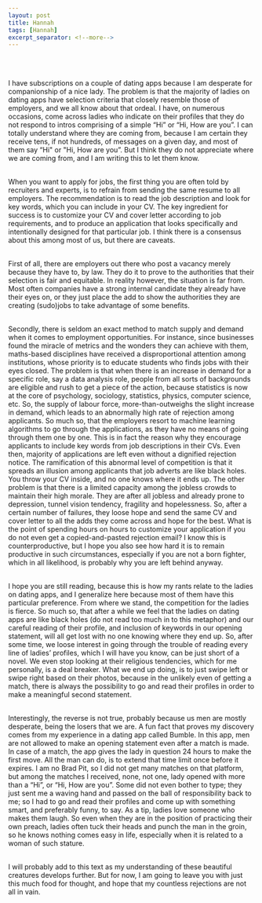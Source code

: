 ```yaml
---
layout: post
title: Hannah
tags: [Hannah]
excerpt_separator: <!--more-->
---
```




<br><br>

<p align="justify">

I have subscriptions on a couple of dating apps because I am desperate for companionship of a nice lady. The problem is that the majority of ladies on dating apps have selection criteria that closely resemble those of employers, and we all know about that ordeal. I have, on numerous occasions, come across ladies who indicate on their profiles that they do not respond to intros comprising of a simple “Hi” or “Hi, How are you”. <!--more--> I can totally understand where they are coming from, because I am certain they receive tens, if not hundreds, of messages on a given day, and most of them say “Hi" or "Hi, How are you”. But I think they do not appreciate where we are coming from, and I am writing this to let them know. <br><br>

When you want to apply for jobs, the first thing you are often told by recruiters and experts, is to refrain from sending the same resume to all employers. The recommendation is to read the job description and look for key words, which you can include in your CV. The key ingredient for success is to customize your CV and cover letter according to job requirements, and to produce an application that looks specifically and intentionally designed for that particular job. I think there is a consensus about this among most of us, but there are caveats. <br><br>

First of all, there are employers out there who post a vacancy merely because they have to, by law. They do it to prove to the authorities that their selection is fair and equitable. In reality however, the situation is far from. Most often companies have a strong internal candidate they already have their eyes on, or they just place the add to show the authorities they are creating (sudo)jobs to take advantage of some benefits. <br><br>

Secondly, there is seldom an exact method to match supply and demand when it comes to employment opportunities. For instance, since businesses found the miracle of metrics and the wonders they can achieve with them, maths-based disciplines have received a disproportional attention among institutions, whose priority is to educate students who finds jobs with their eyes closed. The problem is that when there is an increase in demand for a specific role, say a data analysis role, people from all sorts of backgrounds are eligible and rush to get a piece of the action, because statistics is now at the core of psychology, sociology, statistics, physics, computer science, etc. So, the supply of labour force, more-than-outweighs the slight increase in demand, which leads to an abnormally high rate of rejection among applicants. So much so, that the employers resort to machine learning algorithms to go through the applications, as they have no means of going through them one by one. This is in fact the reason why they encourage applicants to include key words from job descriptions in their CVs. Even then, majority of applications are left even without a dignified rejection notice. The ramification of this abnormal level of competition is that it spreads an illusion among applicants that job adverts are like black holes. You throw your CV inside, and no one knows where it ends up. The other problem is that there is a limited capacity among the jobless crowds to maintain their high morale. They are after all jobless and already prone to depression, tunnel vision tendency, fragility and hopelessness. So, after a certain number of failures, they loose hope and send the same CV and cover letter to all the adds they come across and hope for the best. What is the point of spending hours on hours to customize your application if you do not even get a copied-and-pasted rejection email? I know this is counterproductive, but I hope you also see how hard it is to remain productive in such circumstances, especially if you are not a born fighter, which in all likelihood, is probably why you are left behind anyway. <br><br>

I hope you are still reading, because this is how my rants relate to the ladies on dating apps, and I generalize here because most of them have this particular preference. From where we stand, the competition for the ladies is fierce.  So much so, that after a while we feel that the ladies on dating apps are like black holes (do not read too much in to this metaphor) and our careful reading of their profile, and inclusion of keywords in our opening statement, will all get lost with no one knowing where they end up. So, after some time, we loose interest in going through the trouble of reading every line of ladies’ profiles, which I will have you know, can be just short of a novel. We even stop looking at their religious tendencies, which for me personally, is a deal breaker. What we end up doing, is to just swipe left or swipe right based on their photos, because in the unlikely even of getting a match, there is always the possibility to go and read their profiles in order to make a meaningful second statement. <br><br>

Interestingly, the reverse is not true, probably because us men are mostly desperate, being the losers that we are. A fun fact that proves my discovery comes from my experience in a dating app called Bumble. In this app, men are not allowed to make an opening statement even after a match is made. In case of a match, the app gives the lady in question 24 hours to make the first move. All the man can do, is to extend that time limit once before it expires. I am no Brad Pit, so I did not get many matches on that platform, but among the matches I received, none, not one, lady opened with more than a “Hi”, or “Hi, How are you”. Some did not even bother to type; they just sent me a waving hand and passed on the ball of responsibility back to me; so I had to go and read their profiles and come up with something smart, and preferably funny, to say. As a tip, ladies love someone who makes them laugh. So even when they are in the position of practicing their own preach, ladies often tuck their heads and punch the man in the groin, so he knows nothing comes easy in life, especially when it is related to a woman of such stature. <br><br>

I will probably add to this text as my understanding of these beautiful creatures develops further. But for now, I am going to leave you with just this much food for thought, and hope that my countless rejections are not all in vain. <br><br>
</p>  
  <br><br><br><br>

